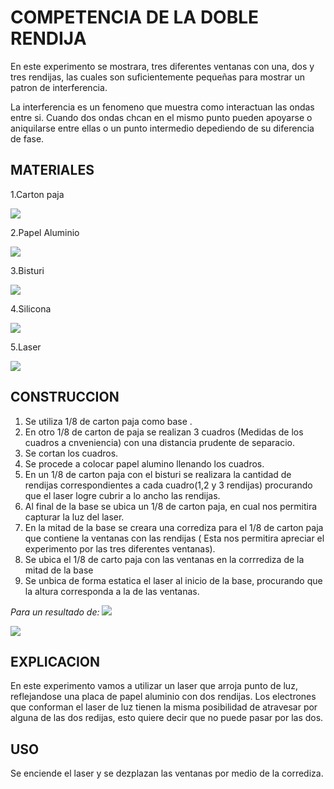 # COMPETENCIA DE LA DOBLE RENDIJA

En este experimento se mostrara, tres diferentes ventanas con una, dos y tres rendijas, las cuales son suficientemente pequeñas para mostrar un patron de interferencia. 

La interferencia es un fenomeno que muestra como interactuan las ondas entre si. Cuando dos ondas chcan en el mismo punto pueden apoyarse o aniquilarse entre ellas o un punto intermedio depediendo de su diferencia de fase.

## MATERIALES

1.Carton paja

![](imagenes/cartonpaja.jpg)

2.Papel Aluminio 

![](imagenes/papelaluminio.jpeg)

3.Bisturi

![](imagenes/Bisturi.png)

4.Silicona

![](imagenes/silicona.jpeg)

5.Laser

![](imagenes/laser.jpeg)

## CONSTRUCCION 

1. Se utiliza 1/8 de carton paja como base .
2. En otro 1/8 de carton de paja se realizan 3 cuadros (Medidas de los cuadros a cnveniencia) con una distancia prudente de separacio.
3. Se cortan los cuadros.
4. Se procede a colocar papel alumino llenando los cuadros.
5. En un 1/8 de carton paja con el bisturi se realizara la cantidad de rendijas correspondientes a cada cuadro(1,2 y 3 rendijas) procurando que el laser logre cubrir a lo ancho las rendijas.
6. Al final de la base se ubica un 1/8 de carton paja, en cual nos permitira capturar la luz del laser.
7. En la mitad de la base se creara una corrediza para el 1/8 de carton paja que contiene la ventanas con las rendijas ( Esta nos permitira apreciar el experimento por las tres diferentes ventanas).
8. Se ubica el 1/8 de carto paja con las ventanas en la corrrediza de la mitad de la base
9. Se unbica de forma estatica el laser al inicio de la base, procurando que la altura corresponda a la de las ventanas.

*Para un resultado de:*
![](imagenes/maqueta.jpeg)

![](imagenes/rendijas.jpeg)

## EXPLICACION
En este experimento vamos a utilizar un laser que arroja punto de luz, reflejandose una placa de papel aluminio con dos rendijas. Los electrones que conforman el laser de luz tienen la misma posibilidad de atravesar por alguna de las dos redijas, esto quiere decir que no puede pasar por las dos.


## USO 

Se enciende el laser y se dezplazan las ventanas por medio de la corrediza. 
